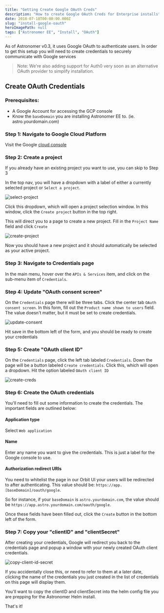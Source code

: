 ```yaml
---
title: "Getting Create Google OAuth Creds"
description: "How to create Google OAuth Creds for Enterprise installs"
date: 2018-07-18T00:00:00.000Z
slug: "install-google-oauth"
heroImagePath: null
tags: ["Astronomer EE", "Install", "OAuth"]
---
```


As of Astronomer v0.3, it uses Google OAuth to authenticate users. In order to get this setup you will need to create credentials to securely communicate with Google services

> Note: We're also adding support for Auth0 very soon as an alternative OAuth provider to simplify installation.

## Create OAuth Credentials

### Prerequisites:

- A Google Account for accessing the GCP console
- Know the `baseDomain` you are installing Astronomer EE to.  (ie. astro.yourdomain.com)

### Step 1: Navigate to Google Cloud Platform

Visit the Google [cloud console](https://console.cloud.google.com/)

### Step 2: Create a project

If you already have an existing project you want to use, you can skip to Step 3

In the top nav, you will have a dropdown with a label of either a currently selected project or `Select a project`.

![select-project](https://cdn.astronomer.io/website/img/guides/google-oauth-creds/select-project.png)

Click this dropdown, which will open a project selection window.  In this window, click the `Create project` button in the top right.

This will direct you to a page to create a new project.  Fill in the `Project Name` field and click `Create`

![create-project](https://cdn.astronomer.io/website/img/guides/google-oauth-creds/create-project.png)

Now you should have a new project and it should automatically be selected as your active project.

### Step 3: Navigate to Credentials page

In the main menu, hover over the `APIs & Services` item, and click on the sub-menu item of `Credentials`.

### Step 4: Update "OAuth consent screen"

On the `Credentials` page there will be three tabs.  Click the center tab `OAuth consent screen`.  In this form, fill out the `Product name shown to users` field.  The value doesn't matter, but it must be set to create credentials.

![update-consent](https://cdn.astronomer.io/website/img/guides/google-oauth-creds/update-consent.png)

Hit save in the bottom left of the form, and you should be ready to create your credentials

### Step 5: Create "OAuth client ID"

On the `Credentials` page, click the left tab labeled `Credentials`.  Down the page will be a button labeled `Create credentials`.  Click this, which will open a dropdown.  Hit the option labeled `OAuth client ID`

![create-creds](https://cdn.astronomer.io/website/img/guides/google-oauth-creds/create-creds.png)

### Step 6: Create the OAuth credentials

You'll need to fill out some information to create the credentials. The important fields are outlined below:

#### Application type

Select `Web application`

#### Name

Enter any name you want to give the credentials.  This is just a label for the Google console to use.

#### Authorization redirect URIs

You need to whitelist the page in our Orbit UI your users will be redirected to after authenticating.  This value should be: `https://app.[baseDomain]/oauth/google`.

So for instance, if your `baseDomain` is `astro.yourdomain.com`, the value should be `https://app.astro.yourdomain.com/oauth/google`.

Once these fields have been filled out, click the `Create` button in the bottom left of the form.

### Step 7: Copy your "clientID" and "clientSecret"

After creating your credentials, Google will redirect you back to the credentials page and popup a window with your newly created OAuth client credentials.

![copy-client-id-secret](https://cdn.astronomer.io/website/img/guides/google-oauth-creds/copy-client-id-secret.png)

If you accidentally close this, or need to refer to them at a later date, clicking the name of the credentials you just created in the list of credentials on this page will display them.

You'll want to copy the clientID and clientSecret into the helm config file you are prepping for the Astronomer Helm install.

That's it!
